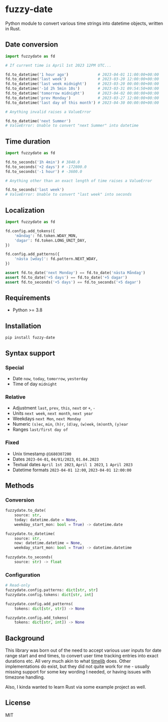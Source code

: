 # fuzzy-date

Python module to convert various time strings into datetime objects, written in Rust.

## Date conversion

```python
import fuzzydate as fd

# If current time is April 1st 2023 12PM UTC...

fd.to_datetime('1 hour ago')             # 2023-04-01 11:00:00+00:00
fd.to_datetime('last week')              # 2023-03-20 12:00:00+00:00
fd.to_datetime('last week midnight')     # 2023-03-20 00:00:00+00:00
fd.to_datetime('-1d 2h 5min 10s')        # 2023-03-31 09:54:50+00:00
fd.to_datetime('tomorrow midnight')      # 2023-04-02 00:00:00+00:00
fd.to_datetime('prev Monday')            # 2023-03-27 12:00:00+00:00
fd.to_datetime('last day of this month') # 2023-04-30 00:00:00+00:00

# Anything invalid raises a ValueError

fd.to_datetime('next Summer')
# ValueError: Unable to convert "next Summer" into datetime
```

## Time duration

```python
import fuzzydate as fd

fd.to_seconds('1h 4min') # 3840.0
fd.to_seconds('+2 days') # -172800.0
fd.to_seconds('-1 hour') # -3600.0

# Anything other than an exact length of time raises a ValueError

fd.to_seconds('last week')
# ValueError: Unable to convert "last week" into seconds
```

## Localization

```python
import fuzzydate as fd

fd.config.add_tokens({
    'måndag': fd.token.WDAY_MON,
    'dagar': fd.token.LONG_UNIT_DAY,
})

fd.config.add_patterns({
    'nästa [wday]': fd.pattern.NEXT_WDAY,
})

assert fd.to_date('next Monday') == fd.to_date('nästa Måndag')
assert fd.to_date('+5 days') == fd.to_date('+5 dagar')
assert fd.to_seconds('+5 days') == fd.to_seconds('+5 dagar')
```

## Requirements

- Python >= 3.8

## Installation

```
pip install fuzzy-date 
```

## Syntax support

### Special

- Date `now`, `today`, `tomorrow`, `yesterday`
- Time of day `midnight`

### Relative

- Adjustment `last`, `prev`, `this`, `next` or `+`, `-`
- Units `next week`, `next month`, `next year`
- Weekdays `next Mon`, `next Monday`
- Numeric `(s)ec`, `min`, `(h)r`, `(d)ay`, `(w)eek`, `(m)onth`, `(y)ear`
- Ranges `last/first day of`

### Fixed

- Unix timestamp `@1680307200`
- Dates `2023-04-01`, `04/01/2023`, `01.04.2023`
- Textual dates `April 1st 2023`, `April 1 2023`, `1 April 2023`
- Datetime formats `2023-04-01 12:00`, `2023-04-01 12:00:00`

## Methods

### Conversion

```python
fuzzydate.to_date(
    source: str,
    today: datetime.date = None,
    weekday_start_mon: bool = True) -> datetime.date

fuzzydate.to_datetime(
    source: str,
    now: datetime.datetime = None,
    weekday_start_mon: bool = True) -> datetime.datetime
    
fuzzydate.to_seconds(
    source: str) -> float
```

### Configuration

```python
# Read-only
fuzzydate.config.patterns: dict[str, str]
fuzzydate.config.tokens: dict[str, int]

fuzzydate.config.add_patterns(
    tokens: dict[str, str]) -> None

fuzzydate.config.add_tokens(
    tokens: dict[str, int]) -> None
```

## Background

This library was born out of the need to accept various user inputs for date range start and end
times, to convert user time tracking entries into exact durations etc. All very much akin to what 
[timelib](https://github.com/derickr/timelib) does. Other implementations do exist, but they did not quite work for me - usually 
missing support for some key wording I needed, or having issues with timezone handling. 

Also, I kinda wanted to learn Rust via some example project as well.

## License

MIT


